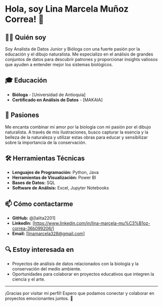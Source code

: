 # Hola, soy Lina Marcela Muñoz Correa! 👋

## 👩‍💼 Quién soy
Soy Analista de Datos Junior y Bióloga con una fuerte pasión por la educación y el dibujo naturalista. Me especializo en el análisis de grandes conjuntos de datos para descubrir patrones y proporcionar insights valiosos que ayuden a entender mejor los sistemas biológicos.

## 🎓 Educación
- **Bióloga** - [Universidad de Antioquia]
- **Certificado en Análisis de Datos** - [MAKAIA]

## 🎨 Pasiones
Me encanta combinar mi amor por la biología con mi pasión por el dibujo naturalista. A través de mis ilustraciones, busco capturar la esencia y la belleza de la naturaleza y utilizar estas obras para educar y sensibilizar sobre la importancia de la conservación.

## 🛠️ Herramientas Técnicas
- **Lenguajes de Programación:** Python, Java
- **Herramientas de Visualización:** Power BI
- **Bases de Datos:** SQL
- **Software de Análisis:** Excel, Jupyter Notebooks

## 📫 Cómo contactarme
- **GitHub:** @[lalita2201]
- **LinkedIn:** [https://www.linkedin.com/in/lina-marcela-mu%C3%B1oz-correa-36b099206/]
- **Email:** [linamarcela328@gmail.com]

## 🔍 Estoy interesada en
- Proyectos de análisis de datos relacionados con la biología y la conservación del medio ambiente.
- Oportunidades para colaborar en proyectos educativos que integren la ciencia y el arte.

---

¡Gracias por visitar mi perfil! Espero que podamos conectar y colaborar en proyectos emocionantes juntos. 🌟

<!---
lalita2201/lalita2201 is a ✨ special ✨ repository because its `README.md` (this file) appears on your GitHub profile.
You can click the Preview link to take a look at your changes.
--->

